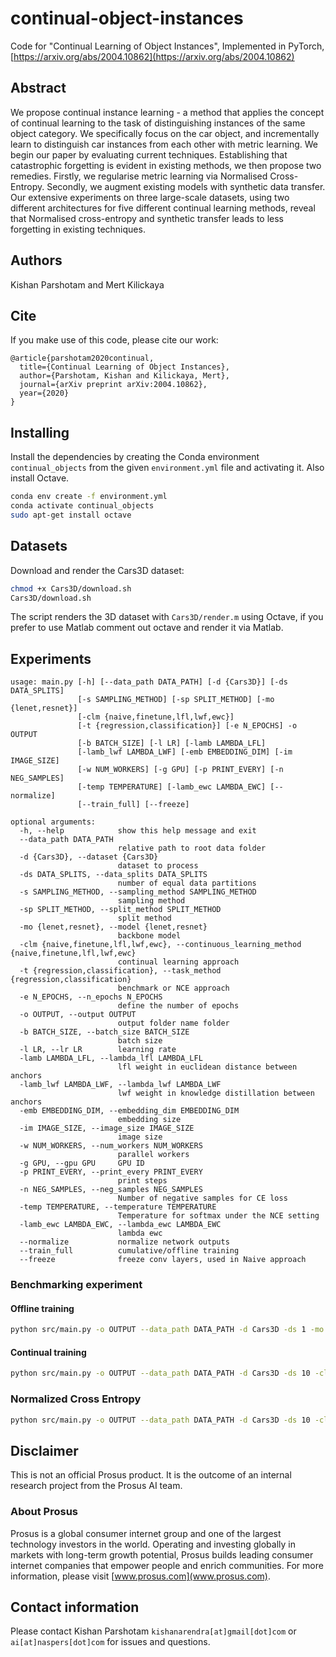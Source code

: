 
# continual-object-instances
Code for "Continual Learning of Object Instances", Implemented in PyTorch, [https://arxiv.org/abs/2004.10862](https://arxiv.org/abs/2004.10862)


## Abstract
We propose continual instance learning - a method that applies the concept of continual learning to the task of distinguishing instances of the same object category. We specifically focus on the car object, and incrementally learn to distinguish car instances from each other with metric learning. We begin our paper by evaluating current techniques. Establishing that catastrophic forgetting is evident in existing methods, we then propose two remedies. Firstly, we regularise metric learning via Normalised Cross-Entropy. Secondly, we augment existing models with synthetic data transfer. Our extensive experiments on three large-scale datasets, using two different architectures for five different continual learning methods, reveal that Normalised cross-entropy and synthetic transfer leads to less forgetting in existing techniques.


## Authors
Kishan Parshotam and Mert Kilickaya


## Cite
If you make use of this code, please cite our work:
```
@article{parshotam2020continual,
  title={Continual Learning of Object Instances},
  author={Parshotam, Kishan and Kilickaya, Mert},
  journal={arXiv preprint arXiv:2004.10862},
  year={2020}
}
```

## Installing
Install the dependencies by creating the Conda environment `continual_objects` from the given `environment.yml` file and activating it. Also install Octave.
```bash
conda env create -f environment.yml
conda activate continual_objects
sudo apt-get install octave
```

## Datasets
Download and render the Cars3D dataset:
```bash
chmod +x Cars3D/download.sh
Cars3D/download.sh
```

The script renders the 3D dataset with `Cars3D/render.m` using Octave, if you prefer to use Matlab comment out octave and render it via Matlab.

## Experiments
```
usage: main.py [-h] [--data_path DATA_PATH] [-d {Cars3D}] [-ds DATA_SPLITS]
               [-s SAMPLING_METHOD] [-sp SPLIT_METHOD] [-mo {lenet,resnet}]
               [-clm {naive,finetune,lfl,lwf,ewc}]
               [-t {regression,classification}] [-e N_EPOCHS] -o OUTPUT
               [-b BATCH_SIZE] [-l LR] [-lamb LAMBDA_LFL]
               [-lamb_lwf LAMBDA_LWF] [-emb EMBEDDING_DIM] [-im IMAGE_SIZE]
               [-w NUM_WORKERS] [-g GPU] [-p PRINT_EVERY] [-n NEG_SAMPLES]
               [-temp TEMPERATURE] [-lamb_ewc LAMBDA_EWC] [--normalize]
               [--train_full] [--freeze]

optional arguments:
  -h, --help            show this help message and exit
  --data_path DATA_PATH
                        relative path to root data folder
  -d {Cars3D}, --dataset {Cars3D}
                        dataset to process
  -ds DATA_SPLITS, --data_splits DATA_SPLITS
                        number of equal data partitions
  -s SAMPLING_METHOD, --sampling_method SAMPLING_METHOD
                        sampling method
  -sp SPLIT_METHOD, --split_method SPLIT_METHOD
                        split method
  -mo {lenet,resnet}, --model {lenet,resnet}
                        backbone model
  -clm {naive,finetune,lfl,lwf,ewc}, --continuous_learning_method {naive,finetune,lfl,lwf,ewc}
                        continual learning approach
  -t {regression,classification}, --task_method {regression,classification}
                        benchmark or NCE approach
  -e N_EPOCHS, --n_epochs N_EPOCHS
                        define the number of epochs
  -o OUTPUT, --output OUTPUT
                        output folder name folder
  -b BATCH_SIZE, --batch_size BATCH_SIZE
                        batch size
  -l LR, --lr LR        learning rate
  -lamb LAMBDA_LFL, --lambda_lfl LAMBDA_LFL
                        lfl weight in euclidean distance between anchors
  -lamb_lwf LAMBDA_LWF, --lambda_lwf LAMBDA_LWF
                        lwf weight in knowledge distillation between anchors
  -emb EMBEDDING_DIM, --embedding_dim EMBEDDING_DIM
                        embedding size
  -im IMAGE_SIZE, --image_size IMAGE_SIZE
                        image size
  -w NUM_WORKERS, --num_workers NUM_WORKERS
                        parallel workers
  -g GPU, --gpu GPU     GPU ID
  -p PRINT_EVERY, --print_every PRINT_EVERY
                        print steps
  -n NEG_SAMPLES, --neg_samples NEG_SAMPLES
                        Number of negative samples for CE loss
  -temp TEMPERATURE, --temperature TEMPERATURE
                        Temperature for softmax under the NCE setting
  -lamb_ewc LAMBDA_EWC, --lambda_ewc LAMBDA_EWC
                        lambda ewc
  --normalize           normalize network outputs
  --train_full          cumulative/offline training
  --freeze              freeze conv layers, used in Naive approach
```



### Benchmarking experiment

#### Offline training
```bash
python src/main.py -o OUTPUT --data_path DATA_PATH -d Cars3D -ds 1 -mo MODEL -t regression
```

#### Continual training
```bash
python src/main.py -o OUTPUT --data_path DATA_PATH -d Cars3D -ds 10 -clm CONTINUOUS_LEARNING_METHOD -mo MODEL -t regression
```


### Normalized Cross Entropy
```bash
python src/main.py -o OUTPUT --data_path DATA_PATH -d Cars3D -ds 10 -clm CONTINUOUS_LEARNING_METHOD -mo MODEL -t classification 
```


## Disclaimer
This is not an official Prosus product. It is the outcome of an internal research project from the Prosus AI team.


### About Prosus 
Prosus is a global consumer internet group and one of the largest technology investors in the world. Operating and
 investing globally in markets with long-term growth potential, Prosus builds leading consumer internet companies that empower people and enrich communities.
For more information, please visit [www.prosus.com](www.prosus.com).

## Contact information
Please contact Kishan Parshotam `kishanarendra[at]gmail[dot]com` or `ai[at]naspers[dot]com` for issues and questions.

